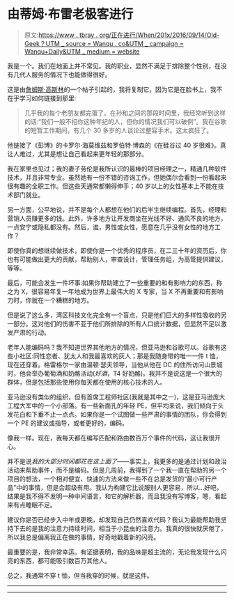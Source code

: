 # 由蒂姆·布雷老极客进行

> 原文:[https://www . tbray . org/正在进行/When/201x/2016/09/14/Old-Geek？UTM _ source = Wanqu . co&UTM _ campaign = Wanqu+Daily&UTM _ medium = website](https://www.tbray.org/ongoing/When/201x/2016/09/14/Old-Geek?utm_source=wanqu.co&utm_campaign=Wanqu+Daily&utm_medium=website)

我是一个。我们在地面上并不常见。我的职业，显然不满足于排除整个性别，在没有几代人服务的情况下也能做得很好。

这是由[詹姆斯·高斯林](https://en.wikipedia.org/wiki/James_Gosling)的一个帖子引起的，我将复制它，因为它是在脸书上，我不在乎学习如何链接到那里:

> 几乎我的每个老朋友都完蛋了。在孙和之间的那段时间里，我经常听到这样的话:“我们一般不招你这种年纪的人，但你的情况我们可以破例”。我在谷歌的短暂工作期间，有几个 30 多岁的人谈论过整容手术。这太疯狂了。

他链接了《彭博》的卡罗尔·海莫维兹和罗伯特·博森的《在硅谷过 40 岁很难》。真让人难过，尤其是想让自己看起来更年轻的那部分。

我在家里也见过；我的妻子劳伦是我所认识的最棒的项目经理之一，精通几种软件技术，并且非常专业。虽然她有一份不错的咨询工作，但她偶尔会看到一份看起来很有趣的全职工作。但这些天通常都懒得伸手；40 岁以上的女性基本上不能在技术部门就业。

另一方面，公平地说，并不是每个人都想在他们的后半生继续编程。首先，经理和营销人员赚更多的钱。此外，许多地方让开发商坐在光线不好、通风不良的地方，一点安宁或隐私都没有。然后，谁，男性或女性，愿意在几乎没有女性的地方工作？

即使你真的想继续做技术，即使你是一个优秀的程序员，在二三十年的资历后，你也有可能做出更大的贡献，帮助别人，审查设计，管理任务组，为高管提供建议，等等。

最后，可能会发生一件坏事:如果你帮助建立了一些重要的和有影响力的东西，称之为 X，很容易年复一年地成为世界上最伟大的 X 专家，当 X 不再重要和有影响力时，你就在一个糟糕的地方。

但是说了这么多，湾区科技文化完全有一个盲点，只是他们巨大的多样性吸收的另一部分。这对他们的伤害不亚于他们所排除的所有人口统计数据，但显然不足以激发严肃的行动。

老年人能编码吗？我不知道世界其他地方的情况，但亚马逊和谷歌可以。谷歌有这些小社区:同性恋者、犹太人和我最喜欢的灰人；那是我随身带的唯一一件 t 恤，现在还穿着。格雷格尔一家由温顿·瑟夫领导，当他从他在 DC 的住所访问山景城时，他会举办葡萄酒和奶酪活动(*好酒*，T4 好奶酪)。我并不是说这是一个很大的群体，但是包括那些使用你每天都在使用的核心技术的人。

亚马逊没有类似的组织，但有首席工程师社区(我就是其中之一)，这是亚马逊庞大工程大军中的一个小部落。有一些新面孔的年轻 PE，但平均来说，我们倾向于头发花白和下垂不止一点点。如果你是一个试图做一些严肃的事情的团队，你会得到一个 PE 的建议或指导，或者更好的，编码。

像我一样。现在，我每天都在编写匹配和路由数百万个事件的代码，这让我很开心。

并不是说*我的大部分时间都花在这上面了*——事实上，我更多的是通过计划和政治活动来帮助事件，而不是编码。但是几周前，我得到了一个我一直在帮助的另一个项目的想法，一个相对便宜、快速的方法来做一些不在总是发货的“最小可行产品”中的事情，但是会超级有用。我认为构建它比说服别人更容易，所以…好吧，结果是我不得不发明一种中间语言，和它的解析器，而且我没有写博客，嗯，看起来有点睡眠不足。

建议你是否已经步入中年或更晚，却发现自己仍然喜欢代码？我认为最能帮助我坚持下去的是我的注意力持续时间，相当于小昆虫的注意力。我真的很快就厌倦了，所以我总是偏离我正在做的事情，好奇地戳着新的闪亮。

最重要的是，我非常幸运。有证据表明，我的品味是超主流的，无论我发现什么闪亮的东西，都可能吸引数百万其他人。

总之，我通常不穿 t 恤，但当我穿的时候，就是这件。

* * *

* * *